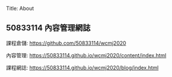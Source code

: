 Title: About

## 50833114 內容管理網誌

課程倉儲: <a href="https://github.com/50833114/wcmj2020">https://github.com/50833114/wcmj2020</a>

內容管理: <a href="https://50833114.github.io/wcmj2020/content/index.html">https://50833114.github.io/wcmj2020/content/index.html</a>


課程網誌: <a href="https://50833114.github.io/wcmj2020/blog/index.html">https://50833114.github.io/wcmj2020/blog/index.html</a>








